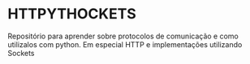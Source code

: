 # HTTPYTHOCKETS
Repositório para aprender sobre protocolos de comunicação e como utilizalos com python. Em especial HTTP e implementações utilizando Sockets
